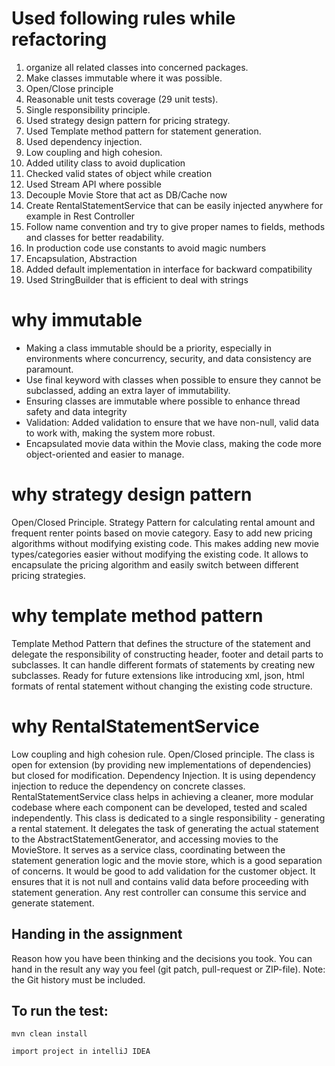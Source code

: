 # Used following rules while refactoring 
1. organize all related classes into concerned packages.
2. Make classes immutable where it was possible.
3. Open/Close principle
4. Reasonable unit tests coverage (29 unit tests).
5. Single responsibility principle.
6. Used strategy design pattern for pricing strategy.
7. Used Template method pattern for statement generation.
8. Used dependency injection.
9. Low coupling and high cohesion.
10. Added utility class to avoid duplication
11. Checked valid states of object while creation
12. Used Stream API where possible
13. Decouple Movie Store that act as DB/Cache now
14. Create RentalStatementService that can be easily injected anywhere for example in Rest Controller
15. Follow name convention and try to give proper names to fields, methods and classes for better readability.
16. In production code use constants to avoid magic numbers
17. Encapsulation, Abstraction
18. Added default implementation in interface for backward compatibility
19. Used StringBuilder that is efficient to deal with strings

# why immutable
* Making a class immutable should be a priority, especially in environments where concurrency, security, and data consistency are paramount.
* Use final keyword with classes when possible to ensure they cannot be subclassed, adding an extra layer of immutability.
* Ensuring classes are immutable where possible to enhance thread safety and data integrity
* Validation: Added validation to ensure that we have non-null, valid data to work with, making the system more robust.
* Encapsulated movie data within the Movie class, making the code more object-oriented and easier to manage.

# why strategy design pattern

Open/Closed Principle. Strategy Pattern for calculating rental amount and frequent renter points 
based on movie category. Easy to add new pricing algorithms without modifying existing code.
This makes adding new movie types/categories easier without modifying the existing code.
It allows to encapsulate the pricing algorithm and easily switch between different pricing strategies.
# why template method pattern
Template Method Pattern that defines the structure of the statement
and delegate the responsibility of constructing header, footer and detail
parts to subclasses. It can handle different formats of statements by creating
new subclasses. Ready for future extensions like introducing xml, json, html
formats of rental statement without changing the existing code structure.
# why RentalStatementService
Low coupling and high cohesion rule.
Open/Closed principle. The class is open for extension
(by providing new implementations of dependencies) but closed for modification.
Dependency Injection. It is using dependency injection to reduce the dependency on concrete classes.
RentalStatementService class helps in achieving a cleaner, more modular codebase where each component
can be developed, tested and scaled independently.
This class is dedicated to a single responsibility - generating a rental statement. It delegates the task of
generating the actual statement to the AbstractStatementGenerator, and accessing movies to the MovieStore.
It serves as a service class, coordinating between the statement generation logic and the movie store,
which is a good separation of concerns.
It would be good to add validation for the customer object. It ensures that it is not null and contains
valid data before proceeding with statement generation.
Any rest controller can consume this service and generate statement.

## Handing in the assignment

Reason how you have been thinking and the decisions you took. 
You can hand in the result any way you feel (git patch, pull-request or ZIP-file).
Note: the Git history must be included.


## To run the test:

```
mvn clean install

import project in intelliJ IDEA
```

